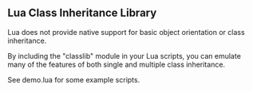 Lua Class Inheritance Library
-----------------------------

Lua does not provide native support for basic object orientation or class inheritance.

By including the "classlib" module in your Lua scripts, you can emulate many of the features of both single and multiple class inheritance. 

See demo.lua for some example scripts.

